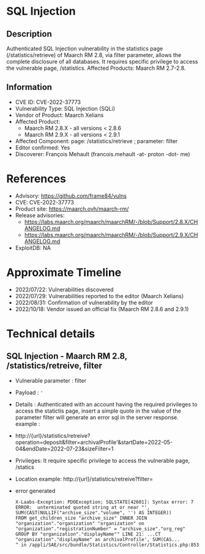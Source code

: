 # SQL Injection

## Description

Authenticated SQL Injection vulnerability in the statistics page (/statistics/retrieve) of Maarch RM 2.8, via filter parameter, allows the complete disclosure of all databases. It requires specific privilege to access the vulnerable page, /statistics. Affected Products: Maarch RM 2.7-2.8.

## Information

- CVE ID: CVE-2022-37773
- Vulnerability Type: SQL Injection (SQLi)
- Vendor of Product: Maarch Xelians
- Affected Product: 
  - Maarch RM 2.8.X - all versions < 2.8.6
  - Maarch RM 2.9.X - all versions < 2.9.1
- Affected Component: page: /statistics/retrieve ; parameter: filter
- Editor confirmed: Yes
- Discoverer: François Mehault (francois.mehault -at- proton -dot- me)

# References

- Advisory: https://github.com/frame84/vulns
- CVE: CVE-2022-37773
- Product site: https://maarch.ovh/maarch-rm/
- Release advisories: 
  - https://labs.maarch.org/maarch/maarchRM/-/blob/Support/2.8.X/CHANGELOG.md
  - https://labs.maarch.org/maarch/maarchRM/-/blob/Support/2.9.X/CHANGELOG.md
- ExploitDB: NA

# Approximate Timeline

- 2022/07/22: Vulnerabilities discovered
- 2022/07/29: Vulnerabilities reported to the editor (Maarch Xelians)
- 2022/08/31: Confirmation of vulnerability by the editor
- 2022/10/18: Vendor issued an official fix (Maarch RM 2.8.6 and 2.9.1)

# Technical details

## SQL Injection - Maarch RM 2.8, /statistics/retreive, filter

- Vulnerable parameter : filter

- Payload : ```'```

- Details : Authenticated with an account having the required privileges to access the statictis page, insert a simple quote in the value of the parameter filter will generate an error sql in the server response.
  example : 
* http://{url}/statistics/retreive?operation=deposit&filter=archivalProfile'&startDate=2022-05-04&endDate=2022-07-23&sizeFilter=1
- Privileges: It require specific privilege to access the vulnerable page, /statics

- Location example: http://{url}/statistics/retreive?filter=

- error generated
  
  ```
  X-Laabs-Exception: PDOException; SQLSTATE[42601]: Syntax error: 7 ERROR:  unterminated quoted string at or near "', SUM(CAST(NULLIF("archive_size"."volume", '') AS INTEGER))         FROM get_children_size "archive_size" INNER JOIN "organization"."organization" "organization" on "organization"."registrationNumber" = "archive_size"."org_reg"         GROUP BY "organization"."displayName"" LINE 21: ...CT "organization"."displayName" as archivalProfile', SUM(CAS...                                                               ^ in /appli/SAE/src/bundle/Statistics/Controller/Statistics.php:853
  ```
